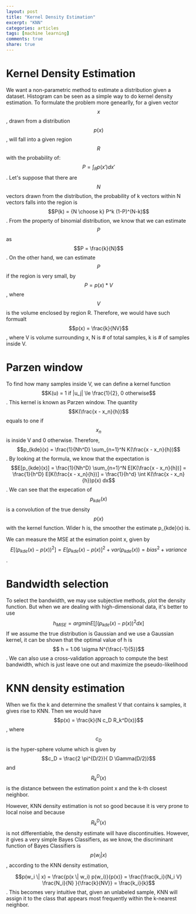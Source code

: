 ```yaml
---
layout: post
title: "Kernel Density Estimation"
excerpt: "KNN"
categories: articles
tags: [machine learning]
comments: true
share: true
---
```


# Kernel Density Estimation

We want a non-parametric method to estimate a distribution given a dataset. Histogram can be seen as a simple way to do kernel
density estimation. To formulate the problem more genearlly, for a given vector $$x$$, drawn from a distribution $$p(x)$$, will
fall into a given region $$R$$ with the probability of: $$P = \int_R p(x') dx'$$. Let's suppose that there are $$N$$ vectors 
drawn from the distribution, the probability of k vectors within N vectors falls into the region is $$P(k) = {N \choose k} P^k (1-P)^(N-k)$$. From the property of binomial distribution, we know that we can estimate $$P$$ as $$P = \frac{k}{N}$$. On the 
other hand, we can estimate $$P$$ if the region is very small, by $$P = p(x) * V$$, where $$V$$ is the volume enclosed by region
R. Therefore, we would have such formualt $$p(x) = \frac{k}{NV}$$, where V is volume surrounding x, N is # of total samples, k 
is # of samples inside V.

# Parzen window

To find how many samples inside V, we can define a kernel function $$K(u) = 1 if |u_j| \le \frac{1}{2}, 0 otherwise$$. This kernel
is known as Parzen window. The quantity $$K(\frac{x - x_n}{h})$$ equals to one if $$x_n$$ is inside V and 0 otherwise. Therefore,
$$p_{kde}(x) = \frac{1}{Nh^D} \sum_{n=1}^N K(\frac{x - x_n}{h})$$. By looking at the formula, we know that the expectation is 
$$E[p_{kde}(x)] = \frac{1}{Nh^D} \sum_{n=1}^N E[K(\frac{x - x_n}{h})] = \frac{1}{h^D} E[K(\frac{x - x_n}{h})] = \frac{1}{h^d} 
\int K(\frac{x - x_n}{h})p(x) dx$$. We can see that the expecation of $$p_{kde}(x)$$ is a convolution of the true density 
$$p(x)$$ with the kernel function. Wider h is, the smoother the estimate p_{kde}(x) is.  


We can measure the MSE at the esimation point x, given by  
$$E[(p_{kde}(x) - p(x))^2] = E[p_{kde}(x) - p(x)]^2 + var(p_{kde}(x)) = bias^2 + variance$$.  

# Bandwidth selection

To select the bandwidth, we may use subjective methods, plot the density function. But when we are dealing with high-dimensional
data, it's better to use $$h_{MISE} = argmin{E[\int (p_{kde}(x)- p(x))^2 dx]}$$ If we assume the true distribution is Gaussian 
and we use a Gaussian kernel, it can be shown that the optimal value of h is $$ h = 1.06 \sigma N^{\frac{-1}{5}}$$. We can also
use a cross-validation approach to compute the best bandwidth, which is just leave one out and maximize the pseudo-likelihood


# KNN density estimation

When we fix the k and determine the smallest V that contains k samples, it gives rise to KNN. Then we would have $$p(x) = \frac{k}{N c_D R_k^D(x)}$$, where $$c_D$$ is the hyper-sphere volume which is given by $$c_D = \frac{2 \pi^{D/2}}{ D \Gamma(D/2)}$$ and $$ R_k^D(x)$$ is the distance between the estimation point x and the k-th closest neighbor.  

However, KNN density estimation is not so good because it is very prone to local noise and because $$R_k^D (x)$$ is not differentiable, the density estimate will have discontinuities. However, it gives a very simple Bayes Classifiers, as we know, the discriminant function of Bayes Classifiers is $$p(w_i | x)$$, according to the KNN density estimation,  

$$p(w_i \| x) = \frac{p(x \| w_i) p(w_i)}{p(x)} = \frac{\frac{k_i}{N_i V} \frac{N_i}{N} }{\frac{k}{NV}} = \frac{k_i}{k}$$. This becomes very intuitive that, given an unlabeled sample, KNN will assign it to the class that appears most frequently within the k-nearest neighbor.

